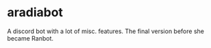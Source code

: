 # aradiabot
A discord bot with a lot of misc. features. The final version before she became Ranbot. 
